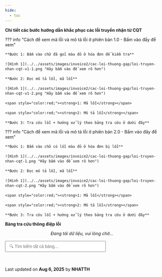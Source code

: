 ```yaml
---
hide:
  - toc
---
```


**Chi tiết các bước hướng dẫn khắc phục các lỗi truyền nhận từ CQT**

??? info "Cách để xem mã lỗi và mô tả lỗi ở phiên bản 1.0 - Bấm vào đấy để xem"

    **Bước 1: Bấm vào chữ đã gửi màu đỏ ở hóa đơn để kiểm tra**

    ![Hình 1](../../assets/images/invoice2/cac-loi-thuong-gap/loi-truyen-nhan-cqt-v1-1.png "Hãy bấm vào để xem rõ hơn")

    **Bước 2: Đọc mô tả lỗi, mã lỗi**

    ![Hình 1](../../assets/images/invoice2/cac-loi-thuong-gap/loi-truyen-nhan-cqt-v1-2.png "Hãy bấm vào để xem rõ hơn")

    <span style="color:red;"><strong>1: Mã lỗi</strong></span>

    <span style="color:red;"><strong>2: Mô tả lỗi</strong></span>

    **Bước 3: Tra cứu lỗi + hướng xử lý theo bảng tra cứu ở dưới đây**

??? info "Cách để xem mã lỗi và mô tả lỗi ở phiên bản 2.0 - Bấm vào đây để xem"

    **Bước 1: Bấm vào chữ có lỗi màu đỏ ở hóa đơn bị lỗi**

    ![Hình 1](../../assets/images/invoice2/cac-loi-thuong-gap/loi-truyen-nhan-cqt-1.png "Hãy bấm vào để xem rõ hơn")

    **Bước 2: Đọc mô tả lỗi, mã lỗi**

    ![Hình 1](../../assets/images/invoice2/cac-loi-thuong-gap/loi-truyen-nhan-cqt-2.png "Hãy bấm vào để xem rõ hơn")

    <span style="color:red;"><strong>1: Mã lỗi</strong></span>

    <span style="color:red;"><strong>2: Mô tả lỗi</strong></span>

    **Bước 3: Tra cứu lỗi + hướng xử lý theo bảng tra cứu ở dưới đây**

**Bảng tra cứu thông điệp lỗi**

<!-- Style -->
<style>
  :root {
    --bg-table: #ffffff;
    --text-color: #1a1a1a;
    --bg-header: #4b52c1;
    --bg-row-alt: #f9f9f9;
    --bg-hover: #eef3ff;
    --border-color: #ccc;
    --highlight-color: #ffff99;
    --filter-bg: #fff;
    --spinner-color: #4b52c1;
  }

  body[data-md-color-scheme="slate"] {
    --bg-table: #1f2127;
    --text-color: #f0f0f0;
    --bg-header: #4b52c1;
    --bg-row-alt: #2a2a2a;
    --bg-hover: #313a54;
    --border-color: #444;
    --highlight-color: #ffd700;
    --filter-bg: #2a2a2a;
    --spinner-color: #c2c6ff;
}

  #sheet-table-container {
    width: 100%;
    overflow-x: auto;
    max-width: 100%;
    padding: 16px;
    font-family: "Segoe UI", Roboto, Arial, sans-serif;
    font-size: 16px;
    color: var(--text-color);
  }

  #sheet-table-container table {
    min-width: 900px;
    width: fit-content;
    display: block;
    border-collapse: collapse;
    background: var(--bg-table);
    border: 1px solid var(--border-color);
    border-radius: 12px;
    box-shadow: 0 4px 12px rgba(0,0,0,0.05);
  }

  th, td {
    padding: 12px 16px;
    text-align: left;
    border-bottom: 1px solid var(--border-color);
    vertical-align: middle;
    word-break: break-word;
    white-space: normal;
    color: var(--text-color);
  }

  th {
    background-color: var(--bg-header);
    color: #fff;
    font-weight: 600;
    position: sticky;
    top: 0;
    z-index: 2;
    font-size: 15px;
  }

  tr:nth-child(even) td {
    background-color: var(--bg-row-alt);
  }

  tr:hover td {
    background-color: var(--bg-hover);
  }

  .filter-row input,
  .filter-row select {
    width: 100%;
    padding: 8px;
    font-size: 14px;
    border: 1px solid var(--border-color);
    border-radius: 6px;
    background-color: var(--filter-bg);
    color: var(--text-color);
  }

  .highlight {
    background-color: var(--highlight-color);
    font-weight: bold;
  }

  /* Spinner */
  #loading-spinner {
    display: none;
    margin: 40px auto;
    width: 48px;
    height: 48px;
    border: 6px solid rgba(0,0,0,0.1);
    border-top: 6px solid var(--spinner-color);
    border-radius: 50%;
    animation: spin 1s linear infinite;
  }

  @keyframes spin {
    0% { transform: rotate(0deg); }
    100% { transform: rotate(360deg); }
  }

  .loading-message {
    text-align: center;
    font-style: italic;
    color: var(--text-color);
    margin-top: 10px;
  }

  .export-buttons {
    margin: 16px 0;
    text-align: left;
  }

  .export-buttons input {
    padding: 8px 12px;
    font-size: 14px;
    width: 60%;
    max-width: 400px;
    margin-right: 10px;
  }
  th:nth-child(1),
  td:nth-child(1),
    th:nth-child(3),
  td:nth-child(3),
      th:nth-child(5),
  td:nth-child(5),
  th:nth-child(6),
  td:nth-child(6) {
    display: none;
  }

.custom-tooltip-trigger {
  position: relative;
  color: red;
  text-decoration: underline;
  cursor: pointer;
  display: inline-block;
  max-width: 100%;
}

.custom-tooltip-text {
  visibility: hidden;
  opacity: 0;
  position: absolute;
  top: 50%;
  right: 100%; /* 👈 đưa tooltip sang trái hoàn toàn */
  transform: translateY(-50%); /* 👈 căn giữa theo chiều dọc */
  margin-right: 12px; /* 👈 khoảng cách giữa tooltip và chữ “Lưu ý” */
  min-width: 250px;
  max-width: 400px;
  background-color: #333;
  color: #fff;
  text-align: left;
  border-radius: 6px;
  padding: 8px 12px;
  font-size: 14px;
  line-height: 1.4;
  box-shadow: 0 2px 10px rgba(0, 0, 0, 0.3);
  transition: opacity 0.3s ease;
  word-break: break-word;
  white-space: normal;
  overflow-wrap: break-word;
  box-sizing: border-box;
  z-index: 999;
}

.custom-tooltip-trigger:hover .custom-tooltip-text {
  visibility: visible;
  opacity: 1;
}


.toggle-button {
    background: none;
    border: none;
    color: #007bff;
    cursor: pointer;
    padding: 0;
    margin-left: 5px;
    font-size: 0.85em;
  }

  .toggle-button:hover {
    text-decoration: underline;
  }

  .truncated-text, .full-text {
  
  }


</style>

<!-- Spinner -->
<div id="loading-spinner"></div>
<div class="loading-message" id="loading-text">Đang tải dữ liệu, vui lòng chờ...</div>

<!-- Tìm kiếm nâng cao -->
<div class="export-buttons">
  <input type="text" id="globalSearch" placeholder="🔍 Tìm kiếm tất cả bảng..." oninput="applyFilter()">
</div>

<!-- Bảng -->
<div id="sheet-table-container"></div>

<!-- Scripts -->
<script src="https://cdn.jsdelivr.net/npm/papaparse@5.4.1/papaparse.min.js"></script>

<script>
  let rawRows = [];
  let headers = [];

  function getColumnWidth(index) {
    const widths = {
      0: '60px', 1: '150px', 2: '200px', 3: '210px',
      4: '300px', 5: '350px', 6: '210px', 7: '250px',
      8: '200px', 9: '25px'
    };
    return widths[index] || '120px';
  }

  async function loadSheetData() {
    const url = 'https://docs.google.com/spreadsheets/d/2PACX-1vTbKF-N9-xBzwenpr5H5ZkwASlMbnhXhvsbmyugWwt7t-W9JJogi4wOP3ArE5xL_mr7reem2ZN_inU4/gviz/tq?tqx=out:csv&gid=0';

    document.getElementById('loading-spinner').style.display = 'block';
    document.getElementById('loading-text').style.display = 'block';
    document.getElementById('sheet-table-container').innerHTML = '';

    try {
      const response = await fetch(url);
      const text = await response.text();
      const results = Papa.parse(text, { header: false, skipEmptyLines: true });
      rawRows = results.data;
      headers = rawRows[0];
      renderTable(rawRows);
    } catch (err) {
      document.getElementById('sheet-table-container').innerHTML = `<p style="color:red; text-align:center;">Không thể tải dữ liệu.</p>`;
    } finally {
      document.getElementById('loading-spinner').style.display = 'none';
      document.getElementById('loading-text').style.display = 'none';
    }
  }

  function renderTable(data) {
    const table = document.createElement('table');
    const thead = document.createElement('thead');
    const trHead = document.createElement('tr');
    const trFilter = document.createElement('tr');
    trFilter.classList.add('filter-row');

    headers.forEach((header, colIndex) => {
      const th = document.createElement('th');
      th.textContent = header;
      th.style.width = getColumnWidth(colIndex);
      trHead.appendChild(th);

      const tdFilter = document.createElement('td');
      tdFilter.style.width = getColumnWidth(colIndex);

      const sampleValues = data.slice(1).map(r => r[colIndex]);
      const isNumeric = sampleValues.every(v => !isNaN(v));
      const uniqueVals = [...new Set(sampleValues.filter(v => v !== ''))];

      if (uniqueVals.length <= 10 && !isNumeric) {
        const select = document.createElement('select');
        const optAll = document.createElement('option');
        optAll.value = '';
        optAll.textContent = '-- Tất cả --';
        select.appendChild(optAll);
        uniqueVals.sort().forEach(val => {
          const opt = document.createElement('option');
          opt.value = val;
          opt.textContent = val;
          select.appendChild(opt);
        });
        select.onchange = applyFilter;
        tdFilter.appendChild(select);
      } else {
        const input = document.createElement('input');
        input.placeholder = 'Lọc...';
        input.oninput = applyFilter;
        tdFilter.appendChild(input);
      }

      trFilter.appendChild(tdFilter);
    });

    thead.appendChild(trHead);
    thead.appendChild(trFilter);
    table.appendChild(thead);

    const tbody = document.createElement('tbody');
    table.appendChild(tbody);

    const container = document.getElementById('sheet-table-container');
    container.innerHTML = '';
    container.appendChild(table);

    applyFilter();
  }

  function highlightMatch(text, keyword) {
    if (!keyword) return text;
    const pattern = new RegExp(`(${keyword})`, 'gi');
    return text.replace(pattern, `<span class="highlight">$1</span>`);
  }

 function applyFilter() {
  const table = document.querySelector('#sheet-table-container table');
  if (!table) return;

  const styledColumns = [0, 1, 2, 3, 4, 5]; // Áp dụng định dạng đặc biệt cho các cột này

  const filters = Array.from(table.querySelectorAll('.filter-row td')).map(td => {
    const input = td.querySelector('input, select');
    return input ? input.value.trim().toLowerCase() : '';
  });

  const globalSearchValue = document.getElementById('globalSearch')?.value?.toLowerCase() ?? '';

  const tbody = table.querySelector('tbody');
  tbody.innerHTML = '';

  rawRows.slice(1).forEach(row => {
    const matchColumnFilters = row.every((cell, idx) => {
      const filterVal = filters[idx];
      if (!filterVal) return true;
      return cell.toLowerCase().includes(filterVal);
    });

    const matchGlobal = globalSearchValue
      ? row.some(cell => cell.toLowerCase().includes(globalSearchValue))
      : true;

    if (matchColumnFilters && matchGlobal) {
      const tr = document.createElement('tr');

      row.forEach((cell, idx) => {
        const td = document.createElement('td');

        if (headers[idx].toLowerCase().includes("lưu ý")) {
          if (cell.trim() !== "") {
            const safeText = cell
              .replace(/&/g, "&amp;")
              .replace(/</g, "&lt;")
              .replace(/>/g, "&gt;")
              .replace(/"/g, "&quot;")
              .replace(/'/g, "&#39;");
            td.innerHTML = `
              <span class="custom-tooltip-trigger">Lưu ý
                <span class="custom-tooltip-text">${safeText}</span>
              </span>
            `;
          } else {
            td.innerHTML = "";
          }
        } else {
          // Xử lý định dạng các cột được chọn
          let formatted = cell;

          if (styledColumns.includes(idx)) {
            let parts = cell.split(' - ');
            if (parts.length >= 2 && !isNaN(parts[0].trim())) {
              const numberPart = `<span style="color:red">${parts[0].trim()}</span>`;
              const textPart = `<strong>${parts.slice(1).join(' - ').trim()}</strong>`;
              formatted = `${numberPart} - ${textPart}`;
            } else {
              formatted = `<strong>${cell}</strong>`;
            }
          }

// Nếu là cột "Cách kiểm tra phát hiện lỗi" thì tự động xuống dòng theo số
if (headers[idx].toLowerCase().includes("cách kiểm tra") && cell.trim() !== "") {
  formatted = cell.replace(/(\d+)\./g, '<br>$1.').trim();
  // Xoá <br> đầu nếu có
  formatted = formatted.replace(/^<br>/, '');
}

      const plainText = cell.trim();

if (plainText.length > 109) {
  let shortPart = plainText.slice(0, 109);
  let fullPart = plainText;

  // Nếu là cột "cách kiểm tra", thêm <br> xuống dòng
  const isCheckColumn = headers[idx].toLowerCase().includes("cách kiểm tra");
  if (isCheckColumn) {
    shortPart = shortPart.replace(/(\d+)\./g, '<br>$1.').replace(/^<br>/, '');
    fullPart = fullPart.replace(/(\d+)\./g, '<br>$1.').replace(/^<br>/, '');
  }

  // Highlight
  const highlightedShort = highlightMatch(shortPart, filters[idx] || globalSearchValue);
  const highlightedFull = highlightMatch(fullPart, filters[idx] || globalSearchValue);

  let formattedShort = highlightedShort;
  let formattedFull = highlightedFull;

  // Áp dụng định dạng đặc biệt nếu là cột cần thiết
  if (styledColumns.includes(idx)) {
    let partsShort = shortPart.replace(/<br>/g, '').split(' - ');
    let partsFull = fullPart.replace(/<br>/g, '').split(' - ');

    if (partsShort.length >= 2 && !isNaN(partsShort[0].trim())) {
      formattedShort = `<span style="color:red">${partsShort[0].trim()}</span> - <strong>${partsShort.slice(1).join(' - ').trim()}</strong>`;
    }

    if (partsFull.length >= 2 && !isNaN(partsFull[0].trim())) {
      formattedFull = `<span style="color:red">${partsFull[0].trim()}</span> - <strong>${partsFull.slice(1).join(' - ').trim()}</strong>`;
    }
  }

  td.innerHTML = `
    <span class="truncated-text">${formattedShort}...</span>
    <span class="full-text" style="display:none;">${formattedFull}</span>
    <button class="toggle-button" onclick="toggleText(this)">Xem thêm</button>
  `;
} else {
  let finalFormatted = cell;

  if (styledColumns.includes(idx)) {
    let parts = cell.split(' - ');
    if (parts.length >= 2 && !isNaN(parts[0].trim())) {
      finalFormatted = `<span style="color:red">${parts[0].trim()}</span> - <strong>${parts.slice(1).join(' - ').trim()}</strong>`;
    } else {
      finalFormatted = `<strong>${cell}</strong>`;
    }
  }

  // Nếu là cột cách kiểm tra, xử lý xuống dòng
  if (headers[idx].toLowerCase().includes("cách kiểm tra") && cell.trim() !== "") {
    finalFormatted = cell.replace(/(\d+)\./g, '<br>$1.').replace(/^<br>/, '');
  }

  td.innerHTML = highlightMatch(finalFormatted, filters[idx] || globalSearchValue);
}


        }

        td.style.width = getColumnWidth(idx);
        tr.appendChild(td);
      });

      tbody.appendChild(tr);
    }
  });
}

function toggleText(button) {
  const td = button.parentElement;
  const truncated = td.querySelector('.truncated-text');
  const full = td.querySelector('.full-text');

  const isExpanded = full.style.display === 'inline';

  if (isExpanded) {
    full.style.display = 'none';
    truncated.style.display = 'inline';
    button.textContent = 'Xem thêm';
  } else {
    full.style.display = 'inline';
    truncated.style.display = 'none';
    button.textContent = 'Thu gọn';
  }
}



  function runWhenPageReady() {
    const container = document.getElementById('sheet-table-container');
    if (container && container.innerHTML.trim() === '') {
      loadSheetData();
    }
  }

  document.addEventListener("DOMContentLoaded", runWhenPageReady);
  if (typeof document$ !== 'undefined') {
    document$.subscribe(() => {
      runWhenPageReady();
    });
  }
</script>

<div class="last-updated">Last updated on <strong>Aug 6, 2025</strong> by <strong>NHATTH</strong></div>
